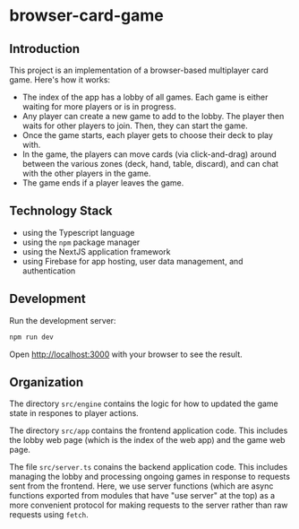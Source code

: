 # browser-card-game

## Introduction

This project is an implementation of a browser-based multiplayer card game. Here's how it works:

- The index of the app has a lobby of all games. Each game is either waiting for more players or is in progress.
- Any player can create a new game to add to the lobby. The player then waits for other players to join. Then, they can start the game.
- Once the game starts, each player gets to choose their deck to play with.
- In the game, the players can move cards (via click-and-drag) around between the various zones (deck, hand, table, discard), and can chat with the other players in the game.
- The game ends if a player leaves the game.

## Technology Stack

- using the Typescript language
- using the `npm` package manager
- using the NextJS application framework
- using Firebase for app hosting, user data management, and authentication

## Development

Run the development server:

```bash
npm run dev
```

Open [http://localhost:3000](http://localhost:3000) with your browser to see the result.

## Organization

The directory `src/engine` contains the logic for how to updated the game state in respones to player actions.

The directory `src/app` contains the frontend application code. This includes the lobby web page (which is the index of the web app) and the game web page.

The file `src/server.ts` conains the backend application code. This includes managing the lobby and processing ongoing games in response to requests sent from the frontend. Here, we use server functions (which are async functions exported from modules that have "use server" at the top) as a more convenient protocol for making requests to the server rather than raw requests using `fetch`.
